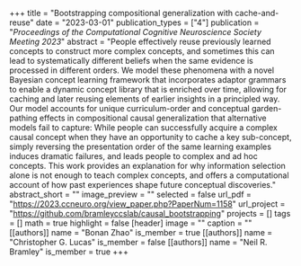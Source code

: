 +++
title = "Bootstrapping compositional generalization with cache-and-reuse"
date = "2023-03-01"
publication_types = ["4"]
publication = "_Proceedings of the Computational Cognitive Neuroscience Society Meeting 2023_"
abstract = "People effectively reuse previously learned concepts to construct more complex concepts, and sometimes this can lead to systematically different beliefs when the same evidence is processed in different orders. We model these phenomena with a novel Bayesian concept learning framework that incorporates adaptor grammars to enable a dynamic concept library that is enriched over time, allowing for caching and later reusing elements of earlier insights in a principled way. Our model accounts for unique curriculum-order and conceptual garden-pathing effects in compositional causal generalization that alternative models fail to capture: While people can successfully acquire a complex causal concept when they have an opportunity to cache a key sub-concept, simply reversing the presentation order of the same learning examples induces dramatic failures, and leads people to complex and ad hoc concepts. This work provides an explanation for why information selection alone is not enough to teach complex concepts, and offers a computational account of how past experiences shape future conceptual discoveries."
abstract_short = ""
image_preview = ""
selected = false
url_pdf = "https://2023.ccneuro.org/view_paper.php?PaperNum=1158"
url_project = "https://github.com/bramleyccslab/causal_bootstrapping"
projects = []
tags = []
math = true
highlight = false
[header]
image = ""
caption = ""
[[authors]]
	name = "Bonan Zhao"
	is_member = true
[[authors]]
	name = "Christopher G. Lucas"
	is_member = false
[[authors]]
	name = "Neil R. Bramley"
	is_member = true
+++

